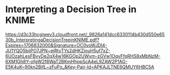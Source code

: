 # Interpreting a Decision Tree in KNIME

https://d3c33hcgiwev3.cloudfront.net/_9826a141dcc6330114b430d550e6530b_InterpretingaDecisionTreeinKNIME.pdf?Expires=1706832000&Signature=OC0voWJDI4-JU1YQO5bijPO7JPN~ejRtvTYs2dHKZiouH5uf7xZ-6UOzahLesFBvyDe2qX4w16KGOp2UWvm-zGVw1OqvFfqRHS8xMbNzM-6XM1Gh8Y-ofgW2f8WaT2BKmHhppScA4eL9ZAW2P1AG-E5K4uK~90kn2BifL~zFuPo_&Key-Pair-Id=APKAJLTNE6QMUY6HBC5A